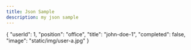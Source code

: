 ```yaml
---
title: Json Sample
description: my json sample
---
```

{
    "userId": 1,
    "position": "office",
    "title": "john-doe-1",
    "completed": false,
    "image": "static/img/user-a.jpg"
}